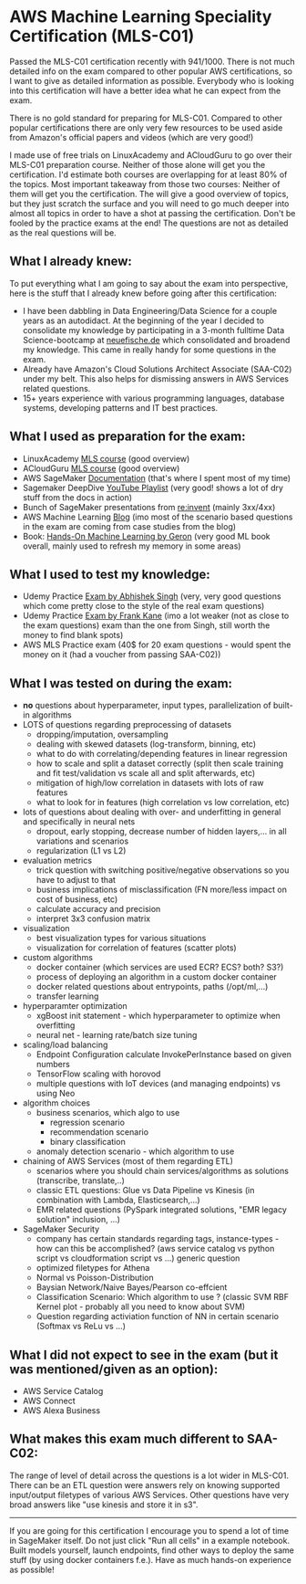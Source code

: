 # AWS Machine Learning Speciality Certification (MLS-C01)

Passed the MLS-C01 certification recently with 941/1000. There is not much detailed info on the exam compared to other popular AWS certifications, so I want to give as detailed information as possible. Everybody who is looking into this certification will have a better idea what he can expect from the exam.

There is no gold standard for preparing for MLS-C01. Compared to other popular certifications there are only very few resources to be used aside from Amazon's official papers and videos (which are very good!)

I made use of free trials on LinuxAcademy and ACloudGuru to go over their MLS-C01 preparation course. Neither of those alone will get you the certification. I'd estimate both courses are overlapping for at least 80% of the topics. Most important takeaway from those two courses: Neither of them will get you the certification. The will give a good overview of topics, but they just scratch the surface and you will need to go much deeper into almost all topics in order to have a shot at passing the certification. Don't be fooled by the practice exams at the end! The questions are not as detailed as the real questions will be.

## What I already knew:

To put everything what I am going to say about the exam into perspective, here is the stuff that I already knew before going after this certification:

- I have been dabbling in Data Engineering/Data Science for a couple years as an autodidact. At the beginning of the year I decided to consolidate my knowledge by participating in a 3-month fulltime Data Science-bootcamp at [neuefische.de](http://neuefische.de) which consolidated and broadend my knowledge. This came in really handy for some questions in the exam.
- Already have Amazon's Cloud Solutions Architect Associate (SAA-C02) under my belt. This also helps for dismissing answers in AWS Services related questions.
- 15+ years experience with various programming languages, database systems, developing patterns and IT best practices.

## What I used as preparation for the exam:

- LinuxAcademy [MLS course](https://linuxacademy.com/course/aws-certified-machine-learning-specialty/) (good overview)
- ACloudGuru [MLS course](https://acloud.guru/learn/aws-certified-machine-learning-specialty) (good overview)
- AWS SageMaker [Documentation](https://docs.aws.amazon.com/sagemaker/index.html) (that's where I spent most of my time)
- Sagemaker DeepDive [YouTube Playlist](https://www.youtube.com/watch?v=uQc8Itd4UTs&list=PLhr1KZpdzukcOr6jzmSrvYnLUtgqsZz)  (very good! shows a lot of dry stuff from the docs in action)
- Bunch of SageMaker presentations from [re:invent](https://www.youtube.com/results?search_query=re%3Ainvent+2019) (mainly 3xx/4xx)
- AWS Machine Learning [Blog](https://aws.amazon.com/de/blogs/machine-learning/) (imo most of the scenario based questions in the exam are coming from case studies from the blog)
- Book: [Hands-On Machine Learning by Geron](https://www.oreilly.com/library/view/hands-on-machine-learning/9781492032632/) (very good ML book overall, mainly used to refresh my memory in some areas)

## What I used to test my knowledge:

- Udemy Practice [Exam by Abhishek Singh](https://www.udemy.com/course/aws-certified-machine-learning-specialty-full-practice-exams/) (very, very good questions which come pretty close to the style of the real exam questions)
- Udemy Practice [Exam by Frank Kane](https://www.udemy.com/course/aws-machine-learning-practice-exam/) (imo a lot weaker (not as close to the exam questions) exam than the one from Singh, still worth the money to find blank spots)
- AWS MLS Practice exam (40$ for 20 exam questions - would spent the money on it (had a voucher from passing SAA-C02))

## What I was tested on during the exam:

- __no__ questions about hyperparameter, input types, parallelization of built-in algorithms 
- LOTS of questions regarding preprocessing of datasets
  - dropping/imputation, oversampling
  - dealing with skewed datasets (log-transform, binning, etc)
  - what to do with correlating/depending features in linear regression
  - how to scale and split a dataset correctly (split then scale training and fit test/validation vs scale all and split afterwards, etc)
  - mitigation of high/low correlation in datasets with lots of raw features
  - what to look for in features (high correlation vs low correlation, etc)
- lots of questions about dealing with over- and underfitting in general and specifically in neural nets
  - dropout, early stopping, decrease number of hidden layers,... in all variations and scenarios
  - regularization (L1 vs L2)
- evaluation metrics
  - trick question with switching positive/negative observations so you have to adjust to that
  - business implications of misclassification (FN more/less impact on cost of business, etc)
  - calculate accuracy and precision
  - interpret 3x3 confusion matrix
- visualization
  - best visualization types for various situations
  - visualization for correlation of features (scatter plots)
- custom algorithms
  - docker container (which services are used ECR? ECS? both? S3?)
  - process of deploying an algorithm in a custom docker container
  - docker related questions about entrypoints, paths (/opt/ml,...)
  - transfer learning
- hyperparamter optimization
  - xgBoost init statement - which hyperparameter to optimize when overfitting
  - neural net - learning rate/batch size tuning
- scaling/load balancing
  - Endpoint Configuration calculate InvokePerInstance based on given numbers
  - TensorFlow scaling with horovod
  - multiple questions with IoT devices (and managing endpoints) vs using Neo
- algorithm choices
  - business scenarios, which algo to use
    - regression scenario
    - recommendation scenario
    - binary classification
  - anomaly detection scenario - which algorithm to use
- chaining of AWS Services (most of them regarding ETL)
  - scenarios where you should chain services/algorithms as solutions (transcribe, translate,..)
  - classic ETL questions: Glue vs Data Pipeline vs Kinesis (in combination with Lambda, Elasticsearch,...)
  - EMR related questions (PySpark integrated solutions, "EMR legacy solution" inclusion, ...)
- SageMaker Security
  - company has certain standards regarding tags, instance-types - how can this be accomplished? (aws service catalog vs python script vs cloudformation script vs ...)
generic question
  - optimized filetypes for Athena
  - Normal vs Poisson-Distribution
  - Baysian Network/Naive Bayes/Pearson co-effcient
  - Classification Scenario: Which algorithm to use ? (classic SVM RBF Kernel plot - probably all you need to know about SVM)
  - Question regarding activiation function of NN in certain scenario (Softmax vs ReLu vs ...)

## What I did not expect to see in the exam (but it was mentioned/given as an option):

- AWS Service Catalog
- AWS Connect 
- AWS Alexa Business

## What makes this exam much different to SAA-C02:

The range of level of detail across the questions is a lot wider in MLS-C01. There can be an ETL question were answers rely on knowing supported input/output filetypes of various AWS Services. Other questions have very broad answers like "use kinesis and store it in s3".

---

If you are going for this certification I encourage you to spend a lot of time in SageMaker itself. Do not just click "Run all cells" in a example notebook. Built models yourself, launch endpoints, find other ways to deploy the same stuff (by using docker containers f.e.). Have as much hands-on experience as possible!
